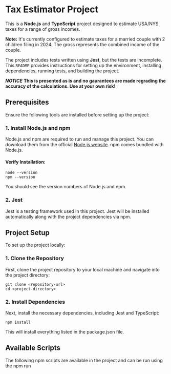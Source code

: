 # Tax Estimator Project

This is a **Node.js** and **TypeScript** project designed to estimate USA/NYS taxes for a range of gross incomes. 

**Note:** It's currently configured to estimate taxes for a married couple with 2 children filing in 2024. The gross represents the combined income of the couple.

The project includes tests written using **Jest**, but the tests are incomplete. This `README` provides instructions for setting up the environment, installing dependencies, running tests, and building the project.

***NOTICE*** **This is presented as is and no gaurantees are made regrading the accuracy of the calculations. Use at your own risk!**

## Prerequisites

Ensure the following tools are installed before setting up the project:

### 1. Install Node.js and npm

Node.js and npm are required to run and manage this project. You can download them from the official [Node.js website](https://nodejs.org/). npm comes bundled with Node.js.

#### Verify Installation:
```
node --version
npm --version
```
You should see the version numbers of Node.js and npm.

### 2. Jest
Jest is a testing framework used in this project. Jest will be installed automatically along with the project dependencies via npm.

## Project Setup
To set up the project locally:

### 1. Clone the Repository
First, clone the project repository to your local machine and navigate into the project directory:

```
git clone <repository-url>
cd <project-directory>
```
### 2. Install Dependencies
Next, install the necessary dependencies, including Jest and TypeScript:

```
npm install
```
This will install everything listed in the package.json file.

## Available Scripts
The following npm scripts are available in the project and can be run using the npm run <script> command:

### 1. Build the Project
To compile TypeScript files into JavaScript, run:

```
npm run build
```
This will transpile the TypeScript code from the src directory into the dist directory.

### 2. Run the Project
After building the project, you can run the compiled JavaScript using:

```
npm start
```
This will execute the compiled code from the dist/app.js file.

### 3. Test the Project
To run the test suite using Jest, execute:

```
npm test
```
This will run all tests located in the src/tests directory.

4. Full Workflow: Build, Test, and Run
You can automate the entire workflow (build, test, and run) with the following command:

```
npm run full
```
This command will first build the project, then run the test suite, and finally start the application.

## Project Structure
The project has the following structure:

```
/src            # Source code
  /tests        # Test files
/jest.config.ts # Jest configuration
/package.json   # Project dependencies and scripts
/tsconfig.json  # TypeScript configuration
```
## Environment Setup
Ensure your environment is correctly set up for running, testing, and building the project. The key dependencies are:

* Node.js: The JavaScript runtime.
* npm: The package manager for handling dependencies.
* Jest: The testing framework used for unit tests.
* TypeScript: The language in which the project is written, which will be compiled into JavaScript.
Ensure all dependencies are installed via npm as described in the setup instructions.

## Additional Notes
* Ensure all tests are passing before running the application.
* Adjust the entry point (app.ts) or other configuration settings in jest.config.ts and tsconfig.json as necessary for your environment.

## License
This project is licensed under the MIT License. See the LICENSE file for more details.
